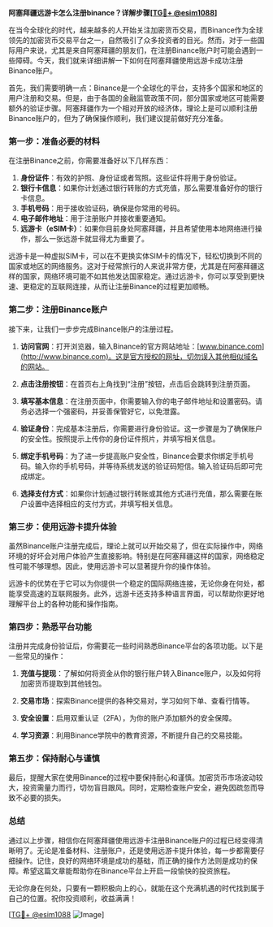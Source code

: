 **阿塞拜疆远游卡怎么注册binance？详解步骤[[TG💪+ @esim1088](https://t.me/s/esim1088)]**

在当今全球化的时代，越来越多的人开始关注加密货币交易，而Binance作为全球领先的加密货币交易平台之一，自然吸引了众多投资者的目光。然而，对于一些国际用户来说，尤其是来自阿塞拜疆的朋友们，在注册Binance账户时可能会遇到一些障碍。今天，我们就来详细讲解一下如何在阿塞拜疆使用远游卡成功注册Binance账户。

首先，我们需要明确一点：Binance是一个全球化的平台，支持多个国家和地区的用户注册和交易。但是，由于各国的金融监管政策不同，部分国家或地区可能需要额外的验证步骤。阿塞拜疆作为一个相对开放的经济体，理论上是可以顺利注册Binance账户的，但为了确保操作顺利，我们建议提前做好充分准备。

### **第一步：准备必要的材料**

在注册Binance之前，你需要准备好以下几样东西：

1. **身份证件**：有效的护照、身份证或者驾照。这些证件将用于身份验证。
2. **银行卡信息**：如果你计划通过银行转账的方式充值，那么需要准备好你的银行卡信息。
3. **手机号码**：用于接收验证码，确保是你常用的号码。
4. **电子邮件地址**：用于注册账户并接收重要通知。
5. **远游卡（eSIM卡）**：如果你目前身处阿塞拜疆，并且希望使用本地网络进行操作，那么一张远游卡就显得尤为重要了。

远游卡是一种虚拟SIM卡，可以在不更换实体SIM卡的情况下，轻松切换到不同的国家或地区的网络服务。这对于经常旅行的人来说非常方便，尤其是在阿塞拜疆这样的国家，网络环境可能不如其他发达国家稳定。通过远游卡，你可以享受到更快速、更稳定的互联网连接，从而让注册Binance的过程更加顺畅。

### **第二步：注册Binance账户**

接下来，让我们一步步完成Binance账户的注册过程。

1. **访问官网**：打开浏览器，输入Binance的官方网站地址：[www.binance.com](http://www.binance.com)。这是官方授权的网址，切勿误入其他相似域名的网站。
   
2. **点击注册按钮**：在首页右上角找到“注册”按钮，点击后会跳转到注册页面。

3. **填写基本信息**：在注册页面中，你需要输入你的电子邮件地址和设置密码。请务必选择一个强密码，并妥善保管好它，以免泄露。

4. **验证身份**：完成基本注册后，你需要进行身份验证。这一步骤是为了确保账户的安全性。按照提示上传你的身份证件照片，并填写相关信息。

5. **绑定手机号码**：为了进一步提高账户安全性，Binance会要求你绑定手机号码。输入你的手机号码，并等待系统发送的验证码短信。输入验证码后即可完成绑定。

6. **选择支付方式**：如果你计划通过银行转账或其他方式进行充值，那么需要在账户设置中选择相应的支付方式，并填写相关信息。

### **第三步：使用远游卡提升体验**

虽然Binance账户注册完成后，理论上就可以开始交易了，但在实际操作中，网络环境的好坏会对用户体验产生直接影响。特别是在阿塞拜疆这样的国家，网络稳定性可能不够理想。因此，使用远游卡可以显著提升你的操作体验。

远游卡的优势在于它可以为你提供一个稳定的国际网络连接，无论你身在何处，都能享受高速的互联网服务。此外，远游卡还支持多种语言界面，可以帮助你更好地理解平台上的各种功能和操作指南。

### **第四步：熟悉平台功能**

注册并完成身份验证后，你需要花一些时间熟悉Binance平台的各项功能。以下是一些常见的操作：

1. **充值与提现**：了解如何将资金从你的银行账户转入Binance账户，以及如何将加密货币提取到其他钱包。
   
2. **交易市场**：探索Binance提供的各种交易对，学习如何下单、查看行情等。

3. **安全设置**：启用双重认证（2FA），为你的账户添加额外的安全保障。

4. **学习资源**：利用Binance学院中的教育资源，不断提升自己的交易技能。

### **第五步：保持耐心与谨慎**

最后，提醒大家在使用Binance的过程中要保持耐心和谨慎。加密货币市场波动较大，投资需量力而行，切勿盲目跟风。同时，定期检查账户安全，避免因疏忽而导致不必要的损失。

### **总结**

通过以上步骤，相信你在阿塞拜疆使用远游卡注册Binance账户的过程已经变得清晰明了。无论是准备材料、注册账户，还是使用远游卡提升体验，每一步都需要仔细操作。记住，良好的网络环境是成功的基础，而正确的操作方法则是成功的保障。希望这篇文章能帮助你在Binance平台上开启一段愉快的投资旅程。

无论你身在何处，只要有一颗积极向上的心，就能在这个充满机遇的时代找到属于自己的位置。祝你投资顺利，收益满满！

[[TG💪+ @esim1088](https://t.me/s/esim1088) ![Image](https://i.postimg.cc/4NQfJmqS/Snipaste-2025-05-13-00-14-12.png)]